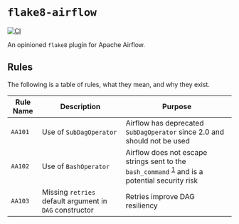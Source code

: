 # `flake8-airflow`

[![CI](https://github.com/bradleybonitatibus/flake8-airflow/actions/workflows/ci.yaml/badge.svg)](https://github.com/bradleybonitatibus/flake8-airflow/actions/workflows/ci.yaml)

An opinioned `flake8` plugin for Apache Airflow.

## Rules

The following is a table of rules, what they mean, and why they exist.

| Rule Name | Description | Purpose |
| --------- | ----------- | ------- |
| `AA101`   | Use of `SubDagOperator` | Airflow has deprecated `SubDagOperator` since 2.0 and should not be used |
| `AA102`   | Use of `BashOperator` | Airflow does not escape strings sent to the `bash_command` <sup>[1](https://registry.astronomer.io/providers/apache-airflow/modules/bashoperator)</sup> and is a potential security risk |
| `AA103`   | Missing `retries` default argument in `DAG` constructor | Retries improve DAG resiliency  |
